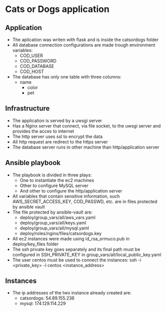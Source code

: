 # Cats or Dogs application

## Application
- The aplication was writen with flask and is inside the catsordogs folder
- All database connection configurations are made trough environment variables:
	- COD_USER
	- COD_PASSWORD
	- COD_DATABASE
	- COD_HOST
- The database has only one table with three columns:
  - name
	- color
	- pet

## Infrastructure
- The application is served by a uwsgi server
- Has a Nginx server that connect, via file socket, to the uwsgi server and provides the acces to internet
- The http server uses ssl to encrypt the data
- All http request are redirect to the https server
- The database server runs in other machine than http/application server

## Ansible playbook
- The playbook is divided in three plays:
	- One to instantiate the ec2 machines
	- Other to configure MySQL server
	- And other to configure the http/application server
- All variables that contain sensitive information, such AWS_SECRET_ACCESS_KEY, COD_PASSWD, etc. are in files protected by ansible vault
- The file protected by ansible-vault are:
	- deploy/group_vars/all/aws_vars.yaml
	- deploy/group_vars/all/keys.yaml
	- deploy/group_vars/all/mysql.yaml
	- deploy/roles/nginx/files/catsordogs.key
- All ec2 instances were made using id_rsa_ormuco.pub in deploy/key_files folder
- The ssh private key goes separately and its final path must be configured in SSH_PRIVATE_KEY in group_vars/all/local_public_key.yaml
- The user centos must be used to connect the instances: ssh -i <private_key> -l centos <instance_address>

## Instances
- The ip addresses of the two instance already created are:
	- catsordogs: 54.89.155.236
	- mysql: 174.129.114.229


